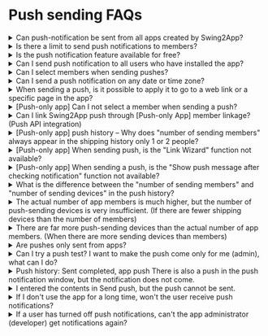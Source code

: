 # Push sending FAQs

<details>

<summary>Can push-notification be sent from all apps created by Swing2App?</summary>

﻿Among the Swing2App prototypes, the webview app created as "webview only" cannot use the push notification function. All apps other than webview apps - General prototype apps and push-only apps can use push-notification.

</details>

<details>

<summary>Is there a limit to send push notifications to members?</summary>

You can send Push-notifications an unlimited number of times and to an unlimited number of members.

</details>

<details>

<summary>Is the push notification feature available for free?</summary>

﻿Yes, the push notification feature is available for free. You can also send it from the free version of the app.

</details>

<details>

<summary>Can I send push notification to all users who have installed the app?</summary>

Yes, push notifications will be sent to all users who have installed the app. In a regular prototype app – even to non-registered users (guests) as long as the app is installed, it will be sent.&#x20;

But for the push app, the push notification will be sent in one go to all users who have installed the app.

</details>

<details>

<summary>Can I select members when sending pushes?</summary>

﻿For the General prototype apps, push notifications can be sent by selecting members. You can select any user, or group to send the push. However, the push-only app cannot select members, and can only send notifications to all members.

</details>

<details>

<summary>Can I send a push notification on any date or time zone?</summary>

﻿With help of Push Reservation settings, you can send push notifications based on the date and time zone of a specific region. You can set push notifications' shipping date, shipping day, shipping time, repeat cycle, etc.

</details>

<details>

<summary>When sending a push, is it possible to apply it to go to a web link or a specific page in the app?</summary>

Yes, you can. You can select the \[Link Wizard] button from the Send Push menu to choose which page or menu to go to. \*Push-only apps cannot use the link wizard. The app can be applied by directly entering the web link address (URL) in the link registration field.

﻿

</details>

<details>

<summary>[Push-only app] Can I not select a member when sending a push?</summary>

When sending a push from the push app, you cannot select a member, only send the entire service. The push-only app is an app created by applying the website (homepage) link to the app as it is, so there are no members signing up for the app. Therefore, since the app cannot recognize the member, the member cannot be selected, and only the entire shipment is possible. And all are marked as 'guests'.

</details>

<details>

<summary>Can I link Swing2App push through [Push-only App] member linkage? (Push API integration)</summary>

﻿Yes you can. It can only be provided to paid app users, and if requested, we will send you a push API integration guide. You can set it up and use it yourself. When the member is linked, the registered member in the app operation-member inquiry is linked. In addition, push sending can be sent only to the members who want to send it. If you can't set it yourself, you can ask us to do the work. Development costs are incurred when the work is commissioned. If you need this feature, please contact us by email. We're here to help you with the instructions. \*E-mail Address:help@swing2app.co.kr \*It cannot be provided in the free app, and is only available to paid app users.

﻿

</details>

<details>

<summary>[Push-only app] push history – Why does "number of sending members" always appear in the shipping history only 1 or 2 people?</summary>

The push-only app is an app created by applying the website (homepage) link to the app as it is, so there are no members signing up in the app. Therefore, since the app cannot recognize members, only the customer is identified in the member view, and there is no number of app members itself. Since the push sending history is also not recognized, the number of sending members is automatically set to one. If you appear to be 2 people, if you have registered a test device, you will be added and shown as 2 people. Therefore, for push app users, the number of sending members is meaningless.

</details>

<details>

<summary>[Push-only app] When sending push, is the "Link Wizard" function not available?</summary>

Yes, the push app is an app composed of websites, and there is no menu linked to the app, so you cannot use the link wizard. You can send by entering only the web link address (URL) in the \[Link registration] field. This feature is only available for regular prototyped apps.

</details>

<details>

<summary>[Push-only app] When sending a push, is the "Show push message after checking notification" function not available?</summary>

This feature is also only available in apps built as regular prototypes. It cannot be used in apps created with push-only apps.

</details>

<details>

<summary>What is the difference between the "number of sending members" and "number of sending devices" in the push history?</summary>

\-Number of members sent: The number of members whose push was sent **\*The number of members who have signed up for membership, and guests are not counted.** **\*Push app has no members, so it cannot be counted as 1 or 2 -Number of sending devices**: The actual number of messages sent to mobile phone devices \*You can check how many users the push was actually sent to. Therefore, you can check how many people the push was sent to by the number of sending devices.

</details>

<details>

<summary>The actual number of app members is much higher, but the number of push-sending devices is very insufficient. (If there are fewer shipping devices than the number of members)</summary>

In this case, it's because **app users have not been able to receive push notifications.** If you disable receiving push notifications, the pushes sent to your phone will be counted less than the number of members. If you install the app but turn off push notifications, the actual tally sent will be small. And there may be cases where you deleted the app, and there may be cases where the push is not sent because the app has not been used for a long time.

</details>

<details>

<summary>There are far more push-sending devices than the actual number of app members. (When there are more sending devices than members)</summary>

In this case, it is **because there are more customers who have not signed up than members who have signed up for the app.** In other words, in the Swing to App, customers who have not registered as members are not counted as members, and customers are counted as one person unconditionally. If 1,000 people use the actual app / 500 people sign up, the number of members sent to 501 is counted. (Guests are counted as 1 member) Therefore, if there are more pushes sent to mobile phones than the number of members, it is because there are more customers using the app than registered users. **In particular, those who have created the app with the push version are displayed as 1 or 2 members. The number of sending devices can be checked by the push count sent to the actual mobile phone.**

</details>

<details>

<summary>Are pushes only sent from apps?</summary>

Yes, the push is only sent when the app is installed on your phone. \*Virtual machine, app will not be sent in preview state. Therefore, install or download the created app on your phone and proceed with the push send. Send a push while the app is closed. (Available on Android phones, iPhone can only be checked if released on the App Store)

</details>

<details>

<summary>Can I try a push test? I want to make the push come only for me (admin), what can I do?</summary>

**1.How to test a general prototype app push**

Please sign up in the app first. You can change the level of a member to an administrator, or you don't have to change it. (Regardless of push sending) Send push – Select the recipient in the default settings. Select and add the username you want to test to send pushes only to specific selected members. You can also upgrade this feature a bit further and later select specific groups to send pushes.

**2.How to test push-only app push**

The push-only app can be sent out from the test device registration management. Please refer to the manual below. \[Manage push devices – check test push delivery]\


</details>

<details>

<summary>Push history: Sent completed, app push There is also a push in the push notification window, but the notification does not come.</summary>

Push must be sent while the app is closed so that you can check it as a notification. If you send a push while the app is running, it will be displayed in the form of a pop-up window. Also, make sure that the actual app is installed on your phone. (Preview, Virtual Machine X) Therefore, **in order to receive push notifications through normal root, please send them while the app is closed.**

</details>

<details>

<summary>I entered the contents in Send push, but the push cannot be sent.</summary>

Make sure you don't use emojis in the subject line and message fields. If you put a mobile emoticon used on your phone, the message is not recognized and the push cannot be sent. Only symbols (special characters) used on a PC can be entered. Therefore, please be careful with the use of emoticons.

</details>

<details>

<summary>If I don't use the app for a long time, won't the user receive push notifications?</summary>

Yes, if you do not use the app for a long time, the app activation status may change → to inactive, and push notifications may not be sent. The reference time is different for each platform and device. The period varies from at least 7 days of inactivity to \~ a month. Simply launch the app again and future push notifications will be sent normally.

</details>

<details>

<summary>If a user has turned off push notifications, can't the app administrator (developer) get notifications again?</summary>

Yes, this part is not something that developers can enforce. Whether to use a feature or not is up to the app user, so developers cannot force it to be used.

</details>
